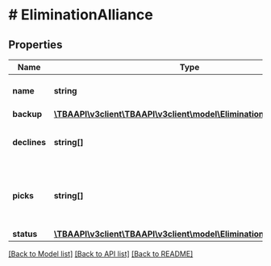 # # EliminationAlliance

## Properties

Name | Type | Description | Notes
------------ | ------------- | ------------- | -------------
**name** | **string** | Alliance name, may be null. | [optional] 
**backup** | [**\TBAAPI\v3client\TBAAPI\v3client\model\EliminationAllianceBackup**](EliminationAllianceBackup.md) |  | [optional] 
**declines** | **string[]** | List of teams that declined the alliance. | [optional] 
**picks** | **string[]** | List of team keys picked for the alliance. First pick is captain. | 
**status** | [**\TBAAPI\v3client\TBAAPI\v3client\model\EliminationAllianceStatus**](EliminationAllianceStatus.md) |  | [optional] 

[[Back to Model list]](../../README.md#documentation-for-models) [[Back to API list]](../../README.md#documentation-for-api-endpoints) [[Back to README]](../../README.md)


